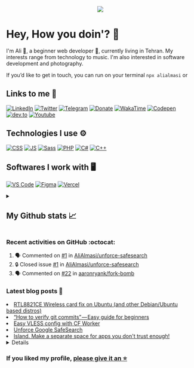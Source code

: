 <div align='center'>
<a href="https://github.com/alialmasi"><img src="https://readme-typing-svg.demolab.com?font=Jetbrains+Mono+Medium&size=28&duration=2700&pause=750&color=fe6e96&background=282a36&center=true&vCenter=true&width=550&height=60&lines=Ali+Almasi;Computer+science+student;Beginner+web+developer;Rookie+software+developer"></a>
</div>

# Hey, How you doin'? 👋

I'm Ali 🤠, a beginner web developer 🌱, currently living in Tehran. My interests range from technology to music. I'm also interested in software development and photography.

If you’d like to get in touch, you can run on your terminal `npx alialmasi` or

## Links to me 🔗

[![LinkedIn](https://img.shields.io/badge/LinkedIn-0A66C2?logo=LinkedIn&logoColor=white)](https://linkedin.com/in/alialmasi)
[![Twitter](https://img.shields.io/badge/Twitter-1DA1F2?logo=Twitter&logoColor=white)](https://twitter.com/a710almasi)
[![Telegram](https://img.shields.io/badge/Telegram-26A5E4?logo=Telegram&logoColor=white)](https://t.me/al1almasi)
[![Donate](https://img.shields.io/badge/Donate-7d4533?logo=coffeescript&logoColor=white)](https://www.daramet.com/alialmasi)
[![WakaTime](https://img.shields.io/badge/WakaTime-000?logo=wakatime&logoColor=white)](https://wakatime.com/@a710almasi)
[![Codepen](https://img.shields.io/badge/Codepen-000?&logo=codepen)](https://codepen.io/alialmasi)
[![dev.to](https://img.shields.io/badge/DEV.to-0a0a0a?&logo=dev.to)](https://dev.to/alialmasi)
[![Youtube](https://img.shields.io/badge/Youtube-FF0000?logo=Youtube&logoColor=white)](https://www.youtube.com/@al1almasi)

## Technologies I use ⚙️

[![CSS](https://img.shields.io/badge/CSS-1572B6?style=for-the-badge&&logo=css3&logoColor=white)](https://github.com/AliAlmasi?tab=repositories&q=&type=&language=css&sort=)
[![JS](https://img.shields.io/badge/JS-f0db4f?style=for-the-badge&&logo=javascript&logoColor=black)](https://github.com/AliAlmasi?tab=repositories&q=&type=&language=javascript&sort=)
[![Sass](https://img.shields.io/badge/Sass-CC6699?style=for-the-badge&&logo=sass&logoColor=white)](https://github.com/alialmasi?tab=repositories&q=&type=&language=sass&sort=)
[![PHP](https://img.shields.io/badge/PHP-777BB4?style=for-the-badge&&logo=php&logoColor=white)](https://github.com/AliAlmasi?tab=repositories&q=&type=&language=php&sort=)
[![C#](https://img.shields.io/badge/c%23-953cad.svg?style=for-the-badge&logo=c-sharp&logoColor=white)](https://github.com/AliAlmasi?tab=repositories&q=&type=&language=c%23&sort=)
[![C++](https://img.shields.io/badge/c++-00599C.svg?style=for-the-badge&logo=cplusplus&logoColor=white)](https://github.com/alialmasi?tab=repositories&q=&type=&language=c%2B%2B&sort=)

## Softwares I work with 🖥️

[![VS Code](https://img.shields.io/badge/Vs%20Code-007ACC?style=for-the-badge&logo=visualstudiocode&logoColor=white)](https://github.com/alialmasi/vscode-config)
[![Figma](https://img.shields.io/badge/Figma-F24E1E?style=for-the-badge&logo=figma&logoColor=white)](https://github.com/alialmasi)
[![Vercel](https://img.shields.io/badge/Vercel-000?style=for-the-badge&logo=vercel&logoColor=white)](https://github.com/alialmasi)

<details close="true">
<summary><h2>My Github stats 📈</h2></summary>

<a href='https://github.com/alialmasi'><img src="https://github-readme-stats.vercel.app/api?username=alialmasi&count_private=true&show_icons=true&theme=one_dark_pro" height=180em></a>
<a href='https://github.com/alialmasi'><img src="https://github-readme-stats.vercel.app/api/top-langs/?username=alialmasi&layout=compact&theme=one_dark_pro" height=180em></a>

[![Visits](https://hits.seeyoufarm.com/api/count/incr/badge.svg?url=https%3A%2F%2Fgithub.com%2Falialmasi%2Falialmasi&count_bg=%23000&title_bg=%23171717&icon=github.svg&icon_color=%23FFFFFF&title=Visits&edge_flat=false)](https://github.com/alialmasi) [![wakatime](https://wakatime.com/badge/user/42515572-c36c-44b6-9997-0a755ff94018.svg)](https://wakatime.com/@a710almasi) [![GitHub followers](https://img.shields.io/github/followers/alialmasi)](https://github.com/alialmasi)
 
</details>

### Recent activities on GitHub :octocat:
<!--START_SECTION:activity-->
1. 🗣 Commented on [#1](https://github.com/AliAlmasi/unforce-safesearch/issues/1#issuecomment-2099405368) in [AliAlmasi/unforce-safesearch](https://github.com/AliAlmasi/unforce-safesearch)
2. 🔒 Closed issue [#1](https://github.com/AliAlmasi/unforce-safesearch/issues/1) in [AliAlmasi/unforce-safesearch](https://github.com/AliAlmasi/unforce-safesearch)
3. 🗣 Commented on [#22](https://github.com/aaronryank/fork-bomb/issues/22#issuecomment-2097863304) in [aaronryank/fork-bomb](https://github.com/aaronryank/fork-bomb)
<!--END_SECTION:activity-->

### Latest blog posts 📓
<div align='left'>
<!-- BLOG-POST-LIST:START -->
<li><a href='https://note.al1almasi.ir/rtl8821ce-wireless-card-fix-on-ubuntu'>RTL8821CE Wireless card fix on Ubuntu &lpar;and other Debian/Ubuntu based distros&rpar;<a></li>

<li><a href='https://note.al1almasi.ir/how-to-verify-git-commits'>“How to verify git commits” — Easy guide for beginners<a></li>

<li><a href='https://note.al1almasi.ir/easy-vless-config-with-cf-worker'>Easy VLESS config with CF Worker<a></li>

<li><a href='https://note.al1almasi.ir/unforce-safesearch'>Unforce Google SafeSearch<a></li>

<li><a href='https://note.al1almasi.ir/make-a-separate-space'>Island. Make a separate space for apps you don&#39;t trust enough!<a></li>
<!-- BLOG-POST-LIST:END -->
</div>

<details close="true">
<summary><h3>My Gitblock map 🗺️</h3></summary>
<div align="center">
<a href="https://github.com/alialmasi"><img src="https://raw.githubusercontent.com/AliAlmasi/AliAlmasi/main/profile-3d-contrib/profile-gitblock.svg" width=700></a></div>
</details>

### If you liked my profile, [please give it an ⭐](https://github.com/AliAlmasi/AliAlmasi)
<div align="center">

</div>
